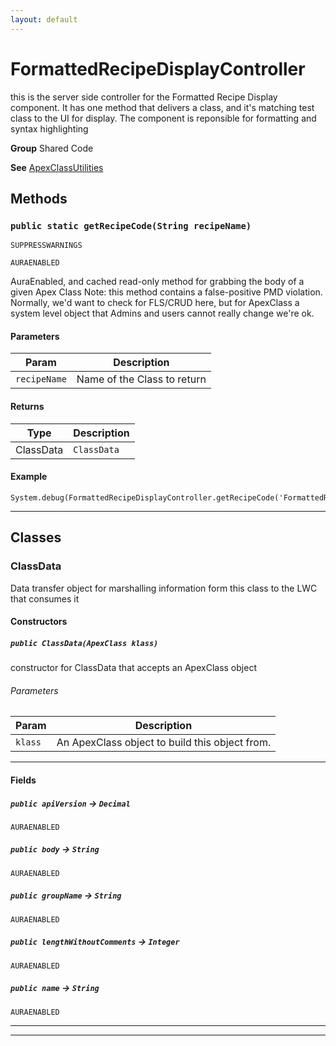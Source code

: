 ```yaml
---
layout: default
---
```

# FormattedRecipeDisplayController

this is the server side controller for the Formatted Recipe
Display component. It has one method that delivers a class, and it's matching
test class to the UI for display. The component is reponsible for formatting
and syntax highlighting


**Group** Shared Code


**See** [ApexClassUtilities](./ApexClassUtilities.md)

## Methods
### `public static getRecipeCode(String recipeName)`

`SUPPRESSWARNINGS`

`AURAENABLED`

AuraEnabled, and cached read-only method for grabbing the body of a given Apex Class Note: this method contains a false-positive PMD violation. Normally, we'd want to check for FLS/CRUD here, but for ApexClass a system level object that Admins and users cannot really change we're ok.

#### Parameters

|Param|Description|
|---|---|
|`recipeName`|Name of the Class to return|

#### Returns

|Type|Description|
|---|---|
|ClassData|`ClassData`|

#### Example
```apex
System.debug(FormattedRecipeDisplayController.getRecipeCode('FormattedRecipeDisplayController'));
```


---
## Classes
### ClassData

Data transfer object for marshalling information form this
class to the LWC that consumes it

#### Constructors
##### `public ClassData(ApexClass klass)`

constructor for ClassData that accepts an ApexClass object

###### Parameters

|Param|Description|
|---|---|
|`klass`|An ApexClass object to build this object from.|

---
#### Fields

##### `public apiVersion` → `Decimal`

`AURAENABLED` 

##### `public body` → `String`

`AURAENABLED` 

##### `public groupName` → `String`

`AURAENABLED` 

##### `public lengthWithoutComments` → `Integer`

`AURAENABLED` 

##### `public name` → `String`

`AURAENABLED` 

---

---
